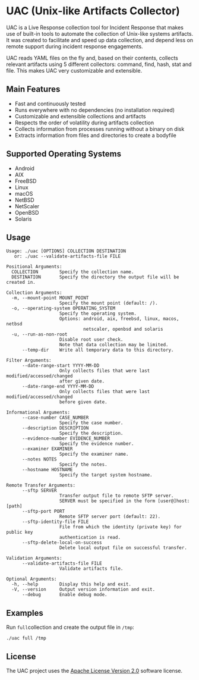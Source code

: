 # UAC (Unix-like Artifacts Collector)
UAC is a Live Response collection tool for Incident Response that makes use of built-in tools to automate the collection of Unix-like systems artifacts. It was created to facilitate and speed up data collection, and depend less on remote support during incident response engagements.

UAC reads YAML files on the fly and, based on their contents, collects relevant artifacts using 5 different collectors: command, find, hash, stat and file. This makes UAC very customizable and extensible.

## Main Features
- Fast and continuously tested
- Runs everywhere with no dependencies (no installation required)
- Customizable and extensible collections and artifacts
- Respects the order of volatility during artifacts collection
- Collects information from processes running without a binary on disk
- Extracts information from files and directories to create a bodyfile

## Supported Operating Systems
- Android
- AIX
- FreeBSD
- Linux
- macOS
- NetBSD
- NetScaler
- OpenBSD
- Solaris

## Usage
```
Usage: ./uac [OPTIONS] COLLECTION DESTINATION
   or: ./uac --validate-artifacts-file FILE

Positional Arguments:
  COLLECTION        Specify the collection name.
  DESTINATION       Specify the directory the output file will be created in.

Collection Arguments:
  -m, --mount-point MOUNT_POINT
                    Specify the mount point (default: /).
  -o, --operating-system OPERATING_SYSTEM
                    Specify the operating system.
                    Options: android, aix, freebsd, linux, macos, netbsd
                             netscaler, openbsd and solaris
  -u, --run-as-non-root
                    Disable root user check.
                    Note that data collection may be limited.
      --temp-dir    Write all temporary data to this directory.

Filter Arguments:
      --date-range-start YYYY-MM-DD
                    Only collects files that were last modified/accessed/changed
                    after given date.
      --date-range-end YYYY-MM-DD
                    Only collects files that were last modified/accessed/changed
                    before given date.

Informational Arguments:
      --case-number CASE_NUMBER
                    Specify the case number.
      --description DESCRIPTION
                    Specify the description.
      --evidence-number EVIDENCE_NUMBER
                    Specify the evidence number.
      --examiner EXAMINER
                    Specify the examiner name.
      --notes NOTES
                    Specify the notes.
      --hostname HOSTNAME
                    Specify the target system hostname.

Remote Transfer Arguments:
      --sftp SERVER
                    Transfer output file to remote SFTP server.
                    SERVER must be specified in the form [user@]host:[path]
      --sftp-port PORT
                    Remote SFTP server port (default: 22).
      --sftp-identity-file FILE
                    File from which the identity (private key) for public key
                    authentication is read.
      --sftp-delete-local-on-success
                    Delete local output file on successful transfer.

Validation Arguments:
      --validate-artifacts-file FILE
                    Validate artifacts file.

Optional Arguments:
  -h, --help        Display this help and exit.
  -V, --version     Output version information and exit.
      --debug       Enable debug mode.
```

## Examples

Run ```full```collection and create the output file in ```/tmp```:
```
./uac full /tmp
```

## License
The UAC project uses the [Apache License Version 2.0](LICENSE) software license.